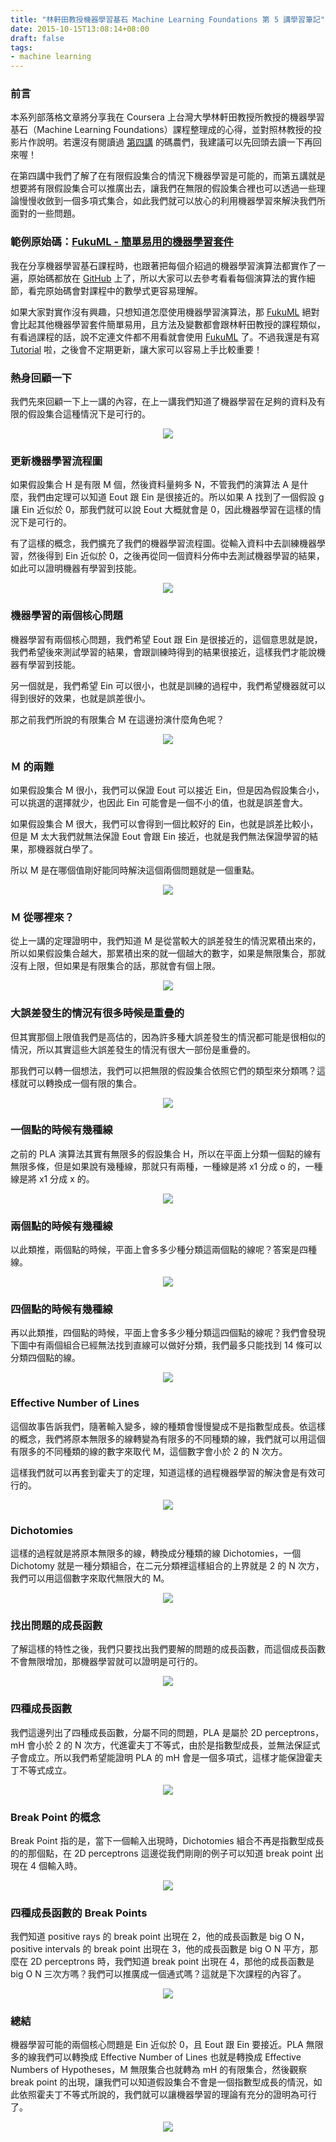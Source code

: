 ```yaml
---
title: "林軒田教授機器學習基石 Machine Learning Foundations 第 5 講學習筆記"
date: 2015-10-15T13:08:14+08:00
draft: false
tags:
- machine learning
---
```


### 前言

本系列部落格文章將分享我在 Coursera 上台灣大學林軒田教授所教授的機器學習基石（Machine Learning Foundations）課程整理成的心得，並對照林教授的投影片作說明。若還沒有閱讀過 [第四講](http://blog.fukuball.com/lin-xuan-tian-jiao-shou-ji-qi-xue-xi-ji-shi-machine-learning-foundations-di-si-jiang-xue-xi-bi-ji/) 的碼農們，我建議可以先回頭去讀一下再回來喔！

在第四講中我們了解了在有限假設集合的情況下機器學習是可能的，而第五講就是想要將有限假設集合可以推廣出去，讓我們在無限的假設集合裡也可以透過一些理論慢慢收斂到一個多項式集合，如此我們就可以放心的利用機器學習來解決我們所面對的一些問題。

### 範例原始碼：[FukuML - 簡單易用的機器學習套件](https://github.com/fukuball/fuku-ml)

我在分享機器學習基石課程時，也跟著把每個介紹過的機器學習演算法都實作了一遍，原始碼都放在 [GitHub](https://github.com/fukuball/fuku-ml) 上了，所以大家可以去參考看看每個演算法的實作細節，看完原始碼會對課程中的數學式更容易理解。

如果大家對實作沒有興趣，只想知道怎麼使用機器學習演算法，那 [FukuML](https://github.com/fukuball/fuku-ml) 絕對會比起其他機器學習套件簡單易用，且方法及變數都會跟林軒田教授的課程類似，有看過課程的話，說不定連文件都不用看就會使用 [FukuML](https://github.com/fukuball/fuku-ml) 了。不過我還是有寫 [Tutorial](https://github.com/fukuball/FukuML-Tutorial) 啦，之後會不定期更新，讓大家可以容易上手比較重要！

### 熱身回顧一下

我們先來回顧一下上一講的內容，在上一講我們知道了機器學習在足夠的資料及有限的假設集合這種情況下是可行的。

<p style="text-align:center">
    <img src="http://static.obeobe.com/image/blog-image/Machine-Learning-Foundations-5-1.png">
</p>

### 更新機器學習流程圖

如果假設集合 H 是有限 M 個，然後資料量夠多 N，不管我們的演算法 A 是什麼，我們由定理可以知道 Eout 跟 Ein 是很接近的。所以如果 A 找到了一個假設 g 讓 Ein 近似於 0，那我們就可以說 Eout 大概就會是 0，因此機器學習在這樣的情況下是可行的。

有了這樣的概念，我們擴充了我們的機器學習流程圖。從輸入資料中去訓練機器學習，然後得到 Ein 近似於 0，之後再從同一個資料分佈中去測試機器學習的結果，如此可以證明機器有學習到技能。

<p style="text-align:center">
    <img src="http://static.obeobe.com/image/blog-image/Machine-Learning-Foundations-5-2.png">
</p>

### 機器學習的兩個核心問題

機器學習有兩個核心問題，我們希望 Eout 跟 Ein 是很接近的，這個意思就是說，我們希望後來測試學習的結果，會跟訓練時得到的結果很接近，這樣我們才能說機器有學習到技能。

另一個就是，我們希望 Ein 可以很小，也就是訓練的過程中，我們希望機器就可以得到很好的效果，也就是誤差很小。

那之前我們所說的有限集合 M 在這邊扮演什麼角色呢？

<p style="text-align:center">
    <img src="http://static.obeobe.com/image/blog-image/Machine-Learning-Foundations-5-3.png">
</p>

### Ｍ 的兩難

如果假設集合 M 很小，我們可以保證 Eout 可以接近 Ein，但是因為假設集合小，可以挑選的選擇就少，也因此 Ein 可能會是一個不小的值，也就是誤差會大。

如果假設集合 M 很大，我們可以會得到一個比較好的 Ein，也就是誤差比較小，但是 M 太大我們就無法保證 Eout 會跟 Ein 接近，也就是我們無法保證學習的結果，那機器就白學了。

所以 M 是在哪個值剛好能同時解決這個兩個問題就是一個重點。

<p style="text-align:center">
    <img src="http://static.obeobe.com/image/blog-image/Machine-Learning-Foundations-5-4.png">
</p>

### Ｍ 從哪裡來？

從上一講的定理證明中，我們知道 M 是從當較大的誤差發生的情況累積出來的，所以如果假設集合越大，那累積出來的就一個越大的數字，如果是無限集合，那就沒有上限，但如果是有限集合的話，那就會有個上限。

<p style="text-align:center">
    <img src="http://static.obeobe.com/image/blog-image/Machine-Learning-Foundations-5-6.png">
</p>

### 大誤差發生的情況有很多時候是重疊的

但其實那個上限值我們是高估的，因為許多種大誤差發生的情況都可能是很相似的情況，所以其實這些大誤差發生的情況有很大一部份是重疊的。

那我們可以轉一個想法，我們可以把無限的假設集合依照它們的類型來分類嗎？這樣就可以轉換成一個有限的集合。

<p style="text-align:center">
    <img src="http://static.obeobe.com/image/blog-image/Machine-Learning-Foundations-5-7.png">
</p>

### 一個點的時候有幾種線

之前的 PLA 演算法其實有無限多的假設集合 H，所以在平面上分類一個點的線有無限多條，但是如果說有幾種線，那就只有兩種，一種線是將 x1 分成 o 的，一種線是將 x1 分成 x 的。

<p style="text-align:center">
    <img src="http://static.obeobe.com/image/blog-image/Machine-Learning-Foundations-5-8.png">
</p>

### 兩個點的時候有幾種線

以此類推，兩個點的時候，平面上會多多少種分類這兩個點的線呢？答案是四種線。

<p style="text-align:center">
    <img src="http://static.obeobe.com/image/blog-image/Machine-Learning-Foundations-5-9.png">
</p>

### 四個點的時候有幾種線

再以此類推，四個點的時候，平面上會多多少種分類這四個點的線呢？我們會發現下圖中有兩個組合已經無法找到直線可以做好分類，我們最多只能找到 14 條可以分類四個點的線。

<p style="text-align:center">
    <img src="http://static.obeobe.com/image/blog-image/Machine-Learning-Foundations-5-10.png">
</p>

### Effective Number of Lines

這個故事告訴我們，隨著輸入變多，線的種類會慢慢變成不是指數型成長。依這樣的概念，我們將原本無限多的線轉變為有限多的不同種類的線，我們就可以用這個有限多的不同種類的線的數字來取代 M，這個數字會小於 2 的 N 次方。

這樣我們就可以再套到霍夫丁的定理，知道這樣的過程機器學習的解決會是有效可行的。

<p style="text-align:center">
    <img src="http://static.obeobe.com/image/blog-image/Machine-Learning-Foundations-5-11.png">
</p>

### Dichotomies

這樣的過程就是將原本無限多的線，轉換成分種類的線 Dichotomies，一個 Dichotomy 就是一種分類組合，在二元分類裡這樣組合的上界就是 2 的 N 次方，我們可以用這個數字來取代無限大的 M。

<p style="text-align:center">
    <img src="http://static.obeobe.com/image/blog-image/Machine-Learning-Foundations-5-12.png">
</p>

### 找出問題的成長函數

了解這樣的特性之後，我們只要找出我們要解的問題的成長函數，而這個成長函數不會無限增加，那機器學習就可以證明是可行的。

<p style="text-align:center">
    <img src="http://static.obeobe.com/image/blog-image/Machine-Learning-Foundations-5-13.png">
</p>

### 四種成長函數

我們這邊列出了四種成長函數，分屬不同的問題，PLA 是屬於 2D perceptrons，mH 會小於 2 的 N 次方，代進霍夫丁不等式，由於是指數型成長，並無法保証式子會成立。所以我們希望能證明 PLA 的 mH 會是一個多項式，這樣才能保證霍夫丁不等式成立。

<p style="text-align:center">
    <img src="http://static.obeobe.com/image/blog-image/Machine-Learning-Foundations-5-14.png">
</p>

### Break Point 的概念

Break Point 指的是，當下一個輸入出現時，Dichotomies 組合不再是指數型成長的的那個點，在 2D perceptrons 這邊從我們剛剛的例子可以知道 break point 出現在 4 個輸入時。

<p style="text-align:center">
    <img src="http://static.obeobe.com/image/blog-image/Machine-Learning-Foundations-5-15.png">
</p>

### 四種成長函數的 Break Points

我們知道 positive rays 的 break point 出現在 2，他的成長函數是 big O N，positive intervals 的 break point 出現在 3，他的成長函數是 big O N 平方，那麼在 2D perceptrons 時，我們知道 break point 出現在 4，那他的成長函數是 big O N 三次方嗎？我們可以推廣成一個通式嗎？這就是下次課程的內容了。

<p style="text-align:center">
    <img src="http://static.obeobe.com/image/blog-image/Machine-Learning-Foundations-5-16.png">
</p>

### 總結

機器學習可能的兩個核心問題是 Ein 近似於 0，且 Eout 跟 Ein 要接近。PLA 無限多的線我們可以轉換成 Effective Number of Lines 也就是轉換成 Effective Numbers of Hypotheses，M 無限集合也就轉為 mH 的有限集合，然後觀察 break point 的出現，讓我們可以知道假設集合不會是一個指數型成長的情況，如此依照霍夫丁不等式所說的，我們就可以讓機器學習的理論有充分的證明為可行了。

<p style="text-align:center">
    <img src="http://static.obeobe.com/image/blog-image/Machine-Learning-Foundations-5-17.png">
</p>
